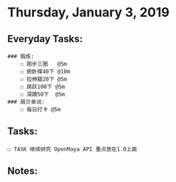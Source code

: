 # Thursday, January 3, 2019

## Everyday Tasks:
    ### 锻炼:
        ☐ 跑步三圈   @5m
        ☐ 俯卧撑40下 @10m
        ☐ 拉伸腿20下 @5m
        ☐ 跳跃100下 @5m
        ☐ 深蹲50下  @5m
    ### 扇贝单词:
        ☐ 每日打卡 @5m

## Tasks:
    ☐ TASK 继续研究 OpenMaya API 重点放在1.0上面

## Notes:

